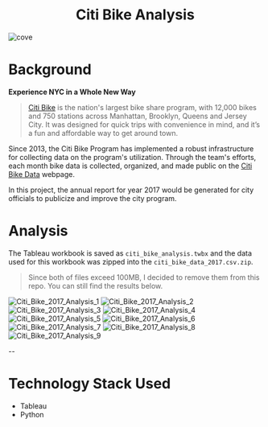 

<h1 align="center"> Citi Bike Analysis </h1>

![cove](images/Background_img.png)

# Background
**Experience NYC in a Whole New Way**
> [Citi Bike](https://en.wikipedia.org/wiki/Citi_Bike) is the nation's largest bike share program, with 12,000 bikes and 750 stations across Manhattan, Brooklyn, Queens and Jersey City. It was designed for quick trips with convenience in mind, and it’s a fun and affordable way to get around town.

Since 2013, the Citi Bike Program has implemented a robust infrastructure for collecting data on the program's utilization. Through the team's efforts, each month bike data is collected, organized, and made public on the [Citi Bike Data](https://www.citibikenyc.com/system-data) webpage.

In this project, the annual report for year 2017 would be generated for city officials to publicize and improve the city program.

# Analysis
The Tableau workbook is saved as `citi_bike_analysis.twbx` and the data used for this workbook was zipped into the `citi_bike_data_2017.csv.zip`.
> Since both of files exceed 100MB, I decided to remove them from this repo. You can still find the results below.

![Citi_Bike_2017_Analysis_1](media/15306872775683/Citi_Bike_2017_Analysis_1.png)
![Citi_Bike_2017_Analysis_2](media/15306872775683/Citi_Bike_2017_Analysis_2.png)
![Citi_Bike_2017_Analysis_3](media/15306872775683/Citi_Bike_2017_Analysis_3.png)
![Citi_Bike_2017_Analysis_4](media/15306872775683/Citi_Bike_2017_Analysis_4.png)
![Citi_Bike_2017_Analysis_5](media/15306872775683/Citi_Bike_2017_Analysis_5.png)
![Citi_Bike_2017_Analysis_6](media/15306872775683/Citi_Bike_2017_Analysis_6.png)
![Citi_Bike_2017_Analysis_7](media/15306872775683/Citi_Bike_2017_Analysis_7.png)
![Citi_Bike_2017_Analysis_8](media/15306872775683/Citi_Bike_2017_Analysis_8.png)
![Citi_Bike_2017_Analysis_9](media/15306872775683/Citi_Bike_2017_Analysis_9.png)

--
# Technology Stack Used
- Tableau
- Python




